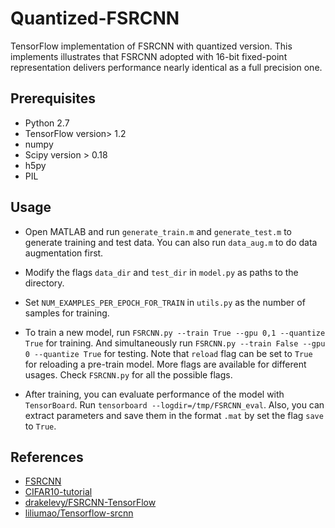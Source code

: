 Quantized-FSRCNN
===================

TensorFlow implementation of FSRCNN with quantized version. This implements illustrates that FSRCNN adopted with 16-bit fixed-point representation delivers performance nearly identical as a full precision one.

## Prerequisites
- Python 2.7
- TensorFlow version> 1.2
- numpy
- Scipy version > 0.18
- h5py
- PIL

## Usage
- Open MATLAB and run `generate_train.m` and `generate_test.m` to generate training and test data. You can also run `data_aug.m` to do data augmentation first.

- Modify the flags `data_dir` and `test_dir` in `model.py` as paths to the directory.

- Set `NUM_EXAMPLES_PER_EPOCH_FOR_TRAIN` in `utils.py` as the number of samples for training.

- To train a new model, run `FSRCNN.py --train True --gpu 0,1 --quantize True` for training. And simultaneously run `FSRCNN.py --train False --gpu 0 --quantize True` for testing. Note that `reload` flag can be set to `True` for reloading a pre-train model. More flags are available for different usages. Check `FSRCNN.py` for all the possible flags.

- After training, you can evaluate performance of the model with `TensorBoard`. Run `tensorboard --logdir=/tmp/FSRCNN_eval`. Also, you can extract parameters and save them in the format `.mat` by set the flag `save` to `True`.

## References
- [FSRCNN](http://mmlab.ie.cuhk.edu.hk/projects/FSRCNN.html)
- [CIFAR10-tutorial](https://github.com/tensorflow/models/tree/master/tutorials/image/cifar10)
- [drakelevy/FSRCNN-TensorFlow](https://github.com/drakelevy/FSRCNN-TensorFlow)
- [liliumao/Tensorflow-srcnn](https://github.com/liliumao/Tensorflow-srcnn)
